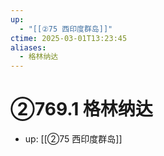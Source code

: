 ```yaml
---
up:
  - "[[②75 西印度群岛]]"
ctime: 2025-03-01T13:23:45
aliases:
  - 格林纳达
---
```


# ②769.1 格林纳达

- up: [[②75 西印度群岛]]
